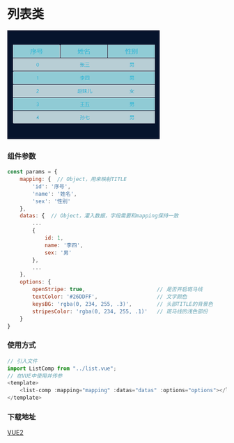 # 列表类

![列表组件](../../static/img/vuecomp/list1.png)

### 组件参数
```js
const params = {
	mapping: {  // Object，用来映射TITLE
		'id': '序号',
		'name': '姓名',
		'sex': '性别'
	},
	datas: {  // Object，灌入数据，字段需要和mapping保持一致
		...
		{
			id: 1,
			name: '李四',
			sex: '男'
		},
		...
	},
	options: {
		openStripe: true,                       // 是否开启斑马线
		textColor: '#26DDFF',                   // 文字颜色
		keysBG: 'rgba(0, 234, 255, .3)',        // 头部TITLE的背景色
		stripesColor: 'rgba(0, 234, 255, .1)'   // 斑马线的浅色部份
	}
}
```
### 使用方式
```js
// 引入文件
import ListComp from "../list.vue";
// 在VUE中使用并传参
<template>
	<list-comp :mapping="mapping" :datas="datas" :options="options"></list-comp>
</template>
```

### 下载地址
[VUE2](../../static/vueComp/list.vue)

